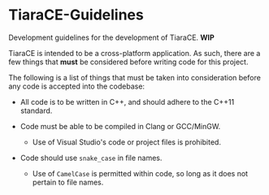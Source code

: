 # TiaraCE-Guidelines
Development guidelines for the development of TiaraCE. **WIP**

TiaraCE is intended to be a cross-platform application. As such, there are a few things that **must** be considered before writing code for this project.

The following is a list of things that must be taken into consideration before any code is accepted into the codebase:

* All code is to be written in C++, and should adhere to the C++11 standard.

* Code must be able to be compiled in Clang or GCC/MinGW.
  * Use of Visual Studio's code or project files is prohibited.

* Code should use `snake_case` in file names.
  * Use of `CamelCase` is permitted within code, so long as it does not pertain to file names.
